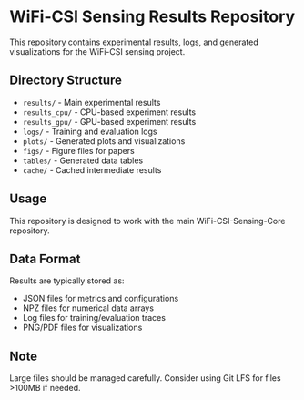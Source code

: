 # WiFi-CSI Sensing Results Repository

This repository contains experimental results, logs, and generated visualizations for the WiFi-CSI sensing project.

## Directory Structure

- `results/` - Main experimental results
- `results_cpu/` - CPU-based experiment results  
- `results_gpu/` - GPU-based experiment results
- `logs/` - Training and evaluation logs
- `plots/` - Generated plots and visualizations
- `figs/` - Figure files for papers
- `tables/` - Generated data tables
- `cache/` - Cached intermediate results

## Usage

This repository is designed to work with the main WiFi-CSI-Sensing-Core repository.

## Data Format

Results are typically stored as:
- JSON files for metrics and configurations
- NPZ files for numerical data arrays
- Log files for training/evaluation traces
- PNG/PDF files for visualizations

## Note

Large files should be managed carefully. Consider using Git LFS for files >100MB if needed.